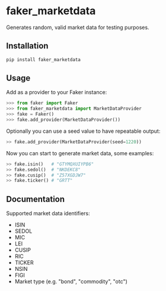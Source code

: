 # faker_marketdata
Generates random, valid market data for testing purposes.

## Installation

``` bash
pip install faker_marketdata
```

## Usage

Add as a provider to your Faker instance:
``` python
>>> from faker import Faker
>>> from faker_marketdata import MarketDataProvider
>>> fake = Faker()
>>> fake.add_provider(MarketDataProvider())
```
Optionally you can use a seed value to have repeatable output: 
``` python
>> fake.add_provider(MarketDataProvider(seed=1220))
```

Now you can start to generate market data, some examples:
``` python
>> fake.isin()   # "GTYMQXUIYPB6"
>> fake.sedol()  # "NKDEKC8"
>> fake.cusip()  # "Z57XGDJW7"
>> fake.ticker() # "GRTT"
```

## Documentation
Supported market data identifiers:
* ISIN
* SEDOL
* MIC
* LEI
* CUSIP
* RIC
* TICKER
* NSIN
* FIGI
* Market type (e.g. "bond", "commodity", "otc")

